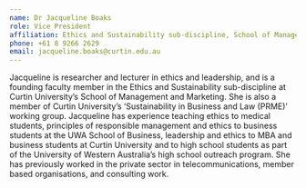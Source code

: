 ```yaml
---
name: Dr Jacqueline Boaks  
role: Vice President
affiliation: Ethics and Sustainability sub-discipline, School of Management and Marketing, Curtin University, WA  
phone: +61 8 9266 2629
email: jacqueline.boaks@curtin.edu.au
--- 
```


Jacqueline is researcher and lecturer in ethics and leadership, and is a founding faculty member in the Ethics and Sustainability sub-discipline at Curtin University’s School of Management and Marketing. She is also a member of Curtin University’s ‘Sustainability in Business and Law (PRME)’ working group. Jacqueline has experience teaching ethics to medical students, principles of responsible management and ethics to business students at the UWA School of Business, leadership and ethics to MBA and business students at Curtin University and to high school students as part of the University of Western Australia’s high school outreach program. She has previously worked in the private sector in telecommunications, member based organisations, and consulting work.

